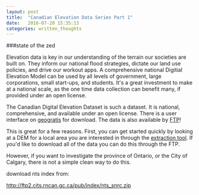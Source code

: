 ```yaml
---
layout: post
title:  "Canadian Elevation Data Series Part 1"
date:   2016-07-20 15:35:13
categories: written_thoughts
---
```


###state of the zed

Elevation data is key in our understanding of the terrain our societies are built on. They inform our national flood strategies, dictate our land use policies, and drive our workout apps. A comprehensive national Digitial Elevation Model can be used by all levels of government, large corporations, small start-ups, and students. It's a great investment to make at a national scale, as the one time data collection can benefit many, if provided under an open license.

The Canadian Digital Elevation Dataset is such a dataset. It is national, comprehensive, and available under an open license. There is a user interface on [geogratis](http://www.geogratis.gc.ca/site/eng/extraction) for download. The data is also available by [FTP](ftp://ftp2.cits.rncan.gc.ca/pub/cdem)!

This is great for a few reasons. First, you can get started quickly by looking at a DEM for a local area you are interested in through the [extraction tool](http://www.geogratis.gc.ca/site/eng/extraction). If you'd like to download all of the data you can do this through the FTP.

However, if you want to investigate the province of Ontario, or the City of Calgary, there is not a simple clean way to do this.

download nts index from:

http://ftp2.cits.rncan.gc.ca/pub/index/nts_snrc.zip
